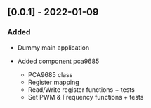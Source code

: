 ## [0.0.1] - 2022-01-09

### Added

- Dummy main application

- Added component pca9685

   - PCA9685 class
   - Register mapping
   - Read/Write register functions + tests
   - Set PWM & Frequency functions + tests